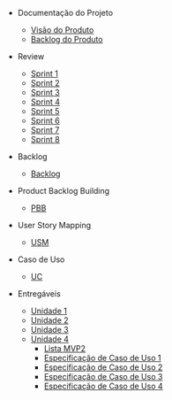 - Documentação do Projeto

  - [Visão do Produto](./wiki/visaoProduto.md)
  - [Backlog do Produto](./wiki/backlogProduto.md)

- Review

  - [Sprint 1](./wiki/sprint01.md)
  - [Sprint 2](./wiki/sprint02.md)
  - [Sprint 3](./wiki/sprint03.md)
  - [Sprint 4](./wiki/sprint04.md)
  - [Sprint 5](./wiki/sprint05.md)
  - [Sprint 6](./wiki/sprint06.md)
  - [Sprint 7](./wiki/sprint07.md)
  - [Sprint 8](./wiki/sprint08.md)

- Backlog

  - [Backlog](./wiki/backlog.md)

- Product Backlog Building

  - [PBB](./wiki/pbb.md)

- User Story Mapping

  - [USM](./wiki/usm.md)

- Caso de Uso

  - [UC](./wiki/uc.md)

- Entregáveis
  - [Unidade 1](./wiki/unidade1.md)
  - [Unidade 2](./wiki/unidade2.md)
  - [Unidade 3](./wiki/unidade3.md)
  - [Unidade 4](./wiki/unidade4.md)
    - [Lista MVP2](./wiki/pagesUnidade4/listaMVP2.md)
    - [Especificação de Caso de Uso 1](./wiki/pagesUnidade4/especificacaoDeCasoDeUso1.md)
    - [Especificação de Caso de Uso 2](./wiki/pagesUnidade4/especificacaoDeCasoDeUso2.md)
    - [Especificação de Caso de Uso 3](./wiki/pagesUnidade4/especificacaoDeCasoDeUso3.md)
    - [Especificação de Caso de Uso 4](./wiki/pagesUnidade4/especificacaoDeCasoDeUso4.md)